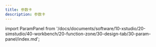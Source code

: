 ```yaml
---
title: 参数卡
description: 参数卡
---
```


import ParamPanel from '/docs/documents/software/10-xstudio/20-simstudio/40-workbench/20-function-zone/30-design-tab/30-param-panel/index.md';

<ParamPanel />

